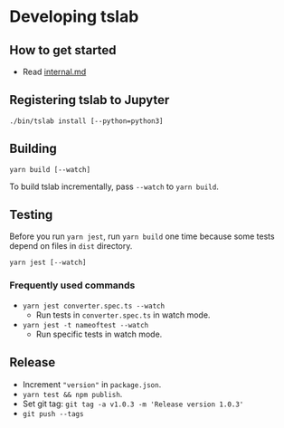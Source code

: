 # Developing tslab

## How to get started

- Read [internal.md](internal.md)

## Registering tslab to Jupyter

```shell
./bin/tslab install [--python=python3]
```

## Building

```shell
yarn build [--watch]
```

To build tslab incrementally, pass `--watch` to `yarn build`.

## Testing

Before you run `yarn jest`, run `yarn build` one time because some tests depend on files in `dist` directory.

```shell
yarn jest [--watch]
```

### Frequently used commands

- `yarn jest converter.spec.ts --watch`
  - Run tests in `converter.spec.ts` in watch mode.
- `yarn jest -t nameoftest --watch`
  - Run specific tests in watch mode.

## Release

- Increment `"version"` in `package.json`.
- `yarn test && npm publish`.
- Set git tag: `git tag -a v1.0.3 -m 'Release version 1.0.3'`
- `git push --tags`
